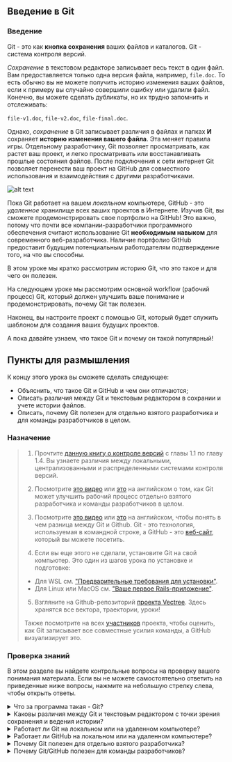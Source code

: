 ## Введение в Git

### Введение

Git - это как **кнопка сохранения** ваших файлов и каталогов. Git - система контроля версий.

_Сохранение_ в текстовом редакторе записывает весь текст в один файл. Вам предоставляется только одна версия файла, например, <code>file.doc</code>. То есть обычно вы не можете получить историю изменения ваших файлов, если к примеру вы случайно совершили ошибку или удалили файл. Конечно, вы можете сделать дубликаты, но их трудно запомнить и отслеживать:

<code>file-v1.doc</code>, <code>file-v2.doc</code>, <code>file-final.doc</code>.

Однако, _сохранение_ в Git записывает различия в файлах и папках **И** сохраняет **историю изменения вашего файла**. Эта меняет правила игры. Отдельному разработчику, Git позволяет просматривать, как растет ваш проект, и легко просматривать или восстанавливать прошлые состояния файлов. После подключения к сети интернет Git позволяет перенести ваш проект на GitHub для совместного использования и взаимодействия с другими разработчиками.

![alt text](https://user-images.githubusercontent.com/4215285/50921155-5f4bee00-1458-11e9-8d7e-79deba30ead7.jpeg)

Пока Git работает на вашем _локальном_ компьютере, GitHub - это _удаленное_ хранилище всех ваших проектов в Интернете. Изучив Git, вы сможете продемонстрировать свое портфолио на GitHub! Это важно, потому что почти все компании-разработчики программного обеспечения считают использование Git **необходимым навыком** для современного веб-разработчика. Наличие портфолио GitHub предоставит будущим потенциальным работодателям подтверждение того, на что вы способны.

В этом уроке мы кратко рассмотрим историю Git, что это такое и для чего он полезен.

На следующем уроке мы рассмотрим основной workflow (рабочий процесс) Git, который должен улучшить ваше понимание и продемонстрировать, почему Git так полезен.

Наконец, вы настроите проект с помощью Git, который будет служить шаблоном для создания ваших будущих проектов.

А пока давайте узнаем, что такое Git и почему он такой популярный!

## Пункты для размышления

К концу этого урока вы сможете сделать следующее:

- Объяснить, что такое Git и GitHub и чем они отличаются;
- Описать различия между Git и текстовым редактором в сохрании и учете истории файлов.
- Описать, почему Git полезен для отдельно взятого разработчика и для команды разработчиков в целом.

### Назначение

> 1. Прочтите [данную книгу о контроле версий](https://git-scm.com/book/ru/v2/%D0%92%D0%B2%D0%B5%D0%B4%D0%B5%D0%BD%D0%B8%D0%B5-%D0%9E-%D1%81%D0%B8%D1%81%D1%82%D0%B5%D0%BC%D0%B5-%D0%BA%D0%BE%D0%BD%D1%82%D1%80%D0%BE%D0%BB%D1%8F-%D0%B2%D0%B5%D1%80%D1%81%D0%B8%D0%B9) с главы 1.1 по главу 1.4. Вы узнаете различия между локальными, централизованными и распределенными системами контроля версий.
>
> 2. Посмотрите [это видео](https://www.youtube.com/watch?v=EW5pfDLP9b4) или [это](https://www.youtube.com/watch?v=8oRjP8yj2Wo) <span class="btn-fill btn btn-xs btn-success">на английском</span> о том, как Git может улучшить рабочий процесс отдельно взятого разработчика и команды разработчиков в целом.
>
> 3. Посмотрите [это видео](https://youtu.be/_A1NIRcHW9Q) или [это](https://www.youtube.com/watch?v=1h9_cB9mPT8&feature=youtu.be&t=13s) <span class="btn-fill btn btn-xs btn-success">на английском</span>, чтобы понять в чем разница между Git и Github. Git - это технология, используемая в командной строке, а GitHub - это [веб-сайт](https://github.com/), который вы можете посетить.
>
> 4. Если вы еще этого не сделали, установите Git на свой компьютер. Это один из шагов урока по установке и подготовке:
>
> - Для WSL см. ["Предварительные требования для установки"](https://vectree.ru/text/43/1/0).
> - Для Linux или MacOS cм. ["Ваше первое Rails-приложение"](https://vectree.ru/task/43/4/0).
>
> 5. Взгляните на Github-репозиторий [проекта Vectree](https://github.com/vectree/resources).
> Здесь хранятся все вектора, траектории, уроки!
>
> Также посмотрите на всех [участников](https://github.com/vectree/resources/graphs/contributors) проекта, чтобы оценить, как Git записывает все совместные усилия команды, а GitHub визуализирует это.

### Проверка знаний

В этом разделе вы найдете контрольные вопросы на проверку вашего понимания материала. Если вы не можете самостоятельно ответить на приведенные ниже вопросы, нажмите на небольшую стрелку слева, чтобы открыть ответы.

<details>
<summary>Что за программа такая - Git?</summary>
<ul>
  <li>Git - система контроля версий.</li>
</ul>
</details>

<details>
<summary>Каковы различия между Git и текстовым редактором с точки зрения сохранения и ведения истории?</summary>
<ul>
  <li>Текстовый редактор может только вносить и сохранять изменения в файл.</li>
  <li>Git отслеживает изменения файлов и их содержимого с течением времени.</li>
</ul>
</details>

<details>
<summary>Работает ли Git на локальном или на удаленном компьютере?</summary>
<ul>
  <li>Git работает на локальной машине. Любые сделанные вами изменения сохраняются локально с помощью Git.</li>
</ul>
</details>

<details>
<summary>Работает ли GitHub на локальном или на удаленном компьютере?</summary>
<ul>
  <li>GitHub работает на удаленной машине. Вы должны отправить свои локальные изменения,используя Git, в Github.</li>
</ul>
</details>

<details>
<summary>Почему Git полезен для отдельно взятого разработчика?</summary>
<ul>
  <li>Git полезен для создания снимков (или коммитов) вашей работы. Если на полпути вы поймете, что ошиблись, с помощью Git вы можете вернуться к старой версии.</li>
</ul>
</details>

<details>
<summary>Почему Git/GitHub полезен для команды разработчиков?</summary>
<ul>
  <li>Git и GitHub позволяют команде разработчиков работать над кодом проекта совместно. Один разработчик может работать над одной частью кода, а второй разработчик - над другой. Затем они с помощью Git / GitHub могут легко комбинировать, объединять свои изменения.</li>
</ul>
</details>
